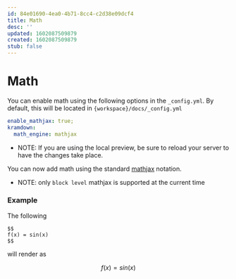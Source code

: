```yaml
---
id: 84e01690-4ea0-4b71-8cc4-c2d38e09dcf4
title: Math
desc: ''
updated: 1602087509879
created: 1602087509879
stub: false
---
```


# Math

You can enable math using the following options in the `_config.yml`. By default, this will be located in `{workspace}/docs/_config.yml`

```yml
enable_mathjax: true;
kramdown:
  math_engine: mathjax
```

- NOTE: If you are using the local preview, be sure to reload your server to have the changes take place.

You can now add math using the standard [mathjax](https://www.mathjax.org/) notation. 

- NOTE:  only `block level` mathjax is supported at the current time

### Example

The following 
```
$$
f(x) = sin(x)
$$
```
will render as

$$ 
f(x) = sin(x) 
$$